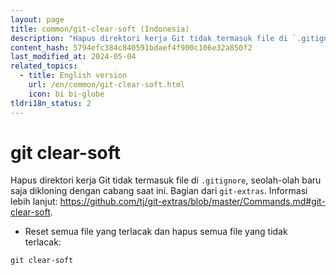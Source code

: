```yaml
---
layout: page
title: common/git-clear-soft (Indonesia)
description: "Hapus direktori kerja Git tidak termasuk file di `.gitignore`, seolah-olah baru saja dikloning dengan cabang saat ini."
content_hash: 5794efc384c840591bdaef4f900c106e32a850f2
last_modified_at: 2024-05-04
related_topics:
  - title: English version
    url: /en/common/git-clear-soft.html
    icon: bi bi-globe
tldri18n_status: 2
---
```

# git clear-soft

Hapus direktori kerja Git tidak termasuk file di `.gitignore`, seolah-olah baru saja dikloning dengan cabang saat ini.
Bagian dari `git-extras`.
Informasi lebih lanjut: <https://github.com/tj/git-extras/blob/master/Commands.md#git-clear-soft>.

- Reset semua file yang terlacak dan hapus semua file yang tidak terlacak:

`git clear-soft`
